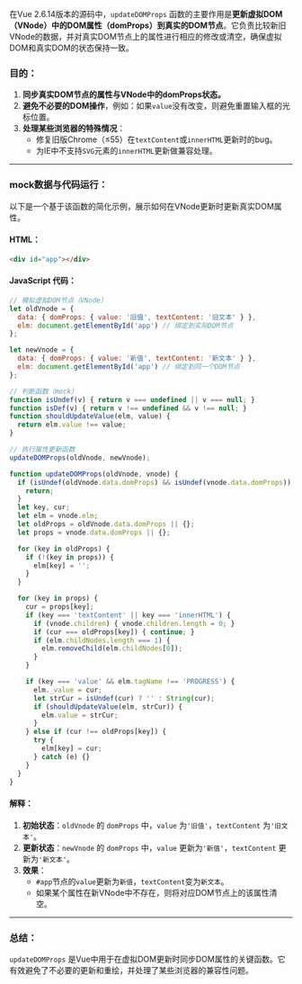 在Vue 2.6.14版本的源码中，`updateDOMProps` 函数的主要作用是**更新虚拟DOM（VNode）中的DOM属性（domProps）到真实的DOM节点**。它负责比较新旧VNode的数据，并对真实DOM节点上的属性进行相应的修改或清空，确保虚拟DOM和真实DOM的状态保持一致。

### **目的：**
1. **同步真实DOM节点的属性与VNode中的domProps状态。**
2. **避免不必要的DOM操作**，例如：如果`value`没有改变，则避免重置输入框的光标位置。
3. **处理某些浏览器的特殊情况**：
   - 修复旧版Chrome（≤55）在`textContent`或`innerHTML`更新时的bug。
   - 为IE中不支持`SVG`元素的`innerHTML`更新做兼容处理。

---

### **mock数据与代码运行：**
以下是一个基于该函数的简化示例，展示如何在VNode更新时更新真实DOM属性。

#### **HTML：**
```html
<div id="app"></div>
```

#### **JavaScript 代码：**
```javascript
// 模拟虚拟DOM节点（VNode）
let oldVnode = {
  data: { domProps: { value: '旧值', textContent: '旧文本' } },
  elm: document.getElementById('app') // 绑定到实际DOM节点
};

let newVnode = {
  data: { domProps: { value: '新值', textContent: '新文本' } },
  elm: document.getElementById('app') // 绑定到同一个DOM节点
};

// 判断函数（mock）
function isUndef(v) { return v === undefined || v === null; }
function isDef(v) { return v !== undefined && v !== null; }
function shouldUpdateValue(elm, value) {
  return elm.value !== value;
}

// 执行属性更新函数
updateDOMProps(oldVnode, newVnode);

function updateDOMProps(oldVnode, vnode) {
  if (isUndef(oldVnode.data.domProps) && isUndef(vnode.data.domProps)) {
    return;
  }
  let key, cur;
  let elm = vnode.elm;
  let oldProps = oldVnode.data.domProps || {};
  let props = vnode.data.domProps || {};

  for (key in oldProps) {
    if (!(key in props)) {
      elm[key] = '';
    }
  }

  for (key in props) {
    cur = props[key];
    if (key === 'textContent' || key === 'innerHTML') {
      if (vnode.children) { vnode.children.length = 0; }
      if (cur === oldProps[key]) { continue; }
      if (elm.childNodes.length === 1) {
        elm.removeChild(elm.childNodes[0]);
      }
    }

    if (key === 'value' && elm.tagName !== 'PROGRESS') {
      elm._value = cur;
      let strCur = isUndef(cur) ? '' : String(cur);
      if (shouldUpdateValue(elm, strCur)) {
        elm.value = strCur;
      }
    } else if (cur !== oldProps[key]) {
      try {
        elm[key] = cur;
      } catch (e) {}
    }
  }
}
```

#### **解释：**
1. **初始状态**：`oldVnode` 的 `domProps` 中，`value` 为`'旧值'`，`textContent` 为`'旧文本'`。
2. **更新状态**：`newVnode` 的 `domProps` 中，`value` 更新为`'新值'`，`textContent` 更新为`'新文本'`。
3. **效果**：
   - `#app`节点的`value`更新为`新值`，`textContent`变为`新文本`。
   - 如果某个属性在新VNode中不存在，则将对应DOM节点上的该属性清空。

---

### **总结：**
`updateDOMProps` 是Vue中用于在虚拟DOM更新时同步DOM属性的关键函数。它有效避免了不必要的更新和重绘，并处理了某些浏览器的兼容性问题。